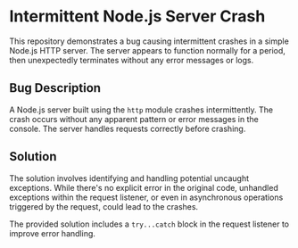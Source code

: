 # Intermittent Node.js Server Crash

This repository demonstrates a bug causing intermittent crashes in a simple Node.js HTTP server. The server appears to function normally for a period, then unexpectedly terminates without any error messages or logs.

## Bug Description

A Node.js server built using the `http` module crashes intermittently. The crash occurs without any apparent pattern or error messages in the console.  The server handles requests correctly before crashing.

## Solution

The solution involves identifying and handling potential uncaught exceptions.  While there's no explicit error in the original code, unhandled exceptions within the request listener,  or even in asynchronous operations triggered by the request, could lead to the crashes.

The provided solution includes a `try...catch` block in the request listener to improve error handling.